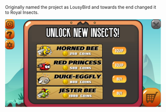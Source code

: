 Originally named the project as LousyBird and towards the end changed it to Royal Insects.

![alt text](https://github.com/kerolzeeq/Royal-Insects/blob/main/Shop.jpg?raw=true)

